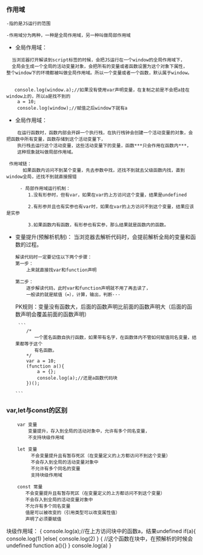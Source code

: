 ### 作用域
    -指的是JS运行的范围

    -作用域分为两种，一种是全局作用域，另一种叫做局部作用域

- 全局作用域：
```
  当浏览器打开解读到script标签的时候，会把JS运行在一个window的全局作用域下，
  全局会生成一个全局的活动变量对象，会把所有的变量或者函数设置为这个对象下属性，
整个window下的环境都被叫做全局作用域。所以一个变量或者一个函数，默认属于window。


   console.log(window.a);//如果没有使用var声明变量，在复制之前是不会把a挂在window上的，所以a是找不到的
    a = 10;
    console.log(window);//赋值之后window下就有a
```

- 全局作用域：
```
    在运行函数时，函数内部会开辟一个执行栈，在执行栈钟会创建一个活动变量的对象，会把函数中所有变量，函数存储到这个活动变量下，
    执行栈去运行这个活动变量，这些活动变量下的变量，函数***只会作用在函数内***，
    这种现象就叫做局部作用域。

 作用域链：
      如果函数内访问不到某个变量，先去参数中找，还找不到就去父级函数内找，直到window全局，还找不到就直接报错

     - 局部作用域运行机制：
        1.没有形参时，但有var，如果在var的上方访问这个变量，结果是undefined

        2.有形参并且也有实参也有var时，如果在var的上方访问不到这个变量，结果应该是实参

        3.如果函数内有函数，有形参也有实参，那么结果就是函数内的函数。

 ```       
- 变量提升(预解析机制)：
          当浏览器去解析代码时，会提前解析全局的变量和函数的过程。

      解读代码时一定要记住以下两个步骤：
      第一步：
          上来就直接找var和function声明

      第二步：
          逐步解读代码，此时var和function声明就不用了再去读了，
          一般读的就是赋值（=），计算，输出，判断···

    PK规则：变量没有函数大，后面的函数声明比前面的函数声明大（后面的函数声明会覆盖前面的函数声明）

       ```
          /*
             一个匿名函数自执行函数，如果带有名字，在函数体内不管如何赋值同名变量，结果都等于这个
             有名函数。
          */           
          var a = 10;
          (function a(){
              a = {};
              console.log(a);//还是a函数代码块
          })();

      ```

###  var,let与const的区别
  ```
      var 变量
          变量提升，存入到全局的活动对象中，允许有多个同名变量，
          不支持块级作用域

      let 变量
           不会变量提升且有暂存死区（在变量定义的上方都访问不到这个变量）
           不会存入到全局的活动变量对象中
           不允许有多个同名的变量
           支持块级作用域

      const 常量
         不会变量提升且有暂存死区（在变量定义的上方都访问不到这个变量）
         不会存入到全局的活动变量对象中
         不允许有多个同名变量
         值是可以被改变的（引用类型可以改变属性值）
         声明了必须要赋值

   ```

   块级作用域：
      {
          console.log(a);//在上方访问块中的函数a，结果undefined
          if(a){
              console.log(1)
          }else{
              console.log(2)
          }
          {
              //这个函数在块中，在预解析的时候会undefined
              function a(){}
          }
          console.log(a)
      }                               
